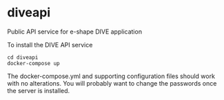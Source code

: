 # diveapi
Public API service for e-shape DIVE application

To install the DIVE API service 
```
cd diveapi
docker-compose up
```
The docker-compose.yml and supporting configuration files should work with no alterations. You will probably want to change the passwords once the server is installed.
